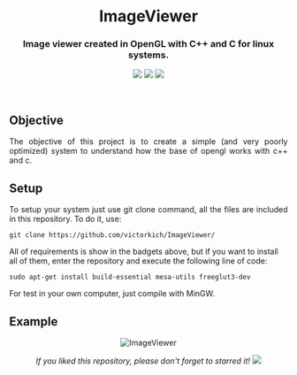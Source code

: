 <h1 align="center">ImageViewer</h1>
<h3 align="center">Image viewer created in OpenGL with C++ and C for linux systems.</h3>

<p align="center"> 
  <img src="https://img.shields.io/badge/OpenGL-blue"/>
  <img src="https://img.shields.io/badge/FreeGLUT-blue"/>
  <img src="https://img.shields.io/badge/gcc g++-blue"/>
</p>
<br/>

## Objective
<p align="justify"> 
  <a>The objective of this project is to create a simple (and very poorly optimized) system to understand how the base of opengl works with c++ and c.</a>  
</p>
  

## Setup

<p align="justify"> 
 <a>To setup your system just use git clone command, all the files are included in this repository. To do it, use:</a>
</p>

```shell
git clone https://github.com/victorkich/ImageViewer/
```

<a>All of requirements is show in the badgets above, but if you want to install all of them, enter the repository and execute the following line of code:</a>
</p>

```shell
sudo apt-get install build-essential mesa-utils freeglut3-dev
```

<p align="justify"> 
 <a>For test in your own computer, just compile with MinGW.</a>
</p>

## Example

<p align="center"> 
  <img src="media/image_viewer.gif" alt="ImageViewer"/>
</p>  

<p align="center"> 
  <i>If you liked this repository, please don't forget to starred it!</i>
  <img src="https://img.shields.io/github/stars/victorkich/ImageViewer?style=social"/>
</p>
